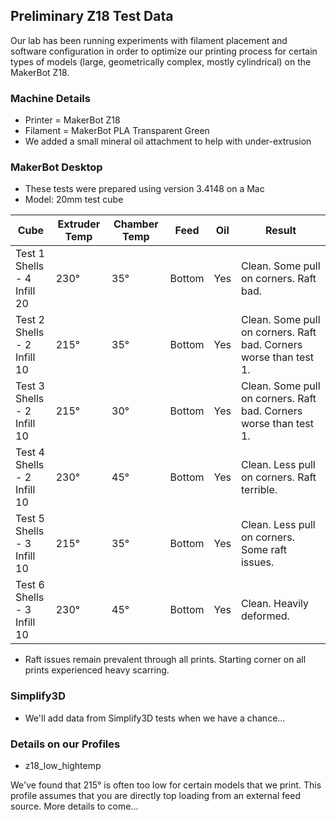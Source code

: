 ## Preliminary Z18 Test Data
Our lab has been running experiments with filament placement and software configuration in order to optimize our printing process for certain types of models (large, geometrically complex, mostly cylindrical) on the MakerBot Z18. 

### Machine Details
* Printer = MakerBot Z18
* Filament = MakerBot PLA Transparent Green
* We added a small mineral oil attachment to help with under-extrusion

### MakerBot Desktop
* These tests were prepared using version 3.4148 on a Mac
* Model: 20mm test cube

Cube | Extruder Temp | Chamber Temp | Feed | Oil | Result
---- | ------------- | ------------ | ---- | --- | ------
Test 1 <br /> Shells - 4 <br /> Infill 20 | 230° | 35° | Bottom | Yes | Clean. Some pull on corners. Raft bad. 
Test 2 <br /> Shells - 2 <br /> Infill 10 | 215° | 35° | Bottom | Yes | Clean. Some pull on corners. Raft bad. Corners worse than test 1.
Test 3 <br /> Shells - 2 <br /> Infill 10 | 215° | 30° | Bottom | Yes | Clean. Some pull on corners. Raft bad. Corners worse than test 1. 
Test 4 <br /> Shells - 2 <br /> Infill 10 | 230° | 45° | Bottom | Yes | Clean. Less pull on corners. Raft terrible.
Test 5 <br /> Shells - 3 <br /> Infill 10 | 215° | 35° | Bottom | Yes | Clean. Less pull on corners. Some raft issues.
Test 6 <br /> Shells - 3 <br /> Infill 10 | 230° | 45° | Bottom | Yes | Clean. Heavily deformed.

* Raft issues remain prevalent through all prints. Starting corner on all prints experienced heavy scarring. 

### Simplify3D
* We'll add data from Simplify3D tests when we have a chance...

### Details on our Profiles
* z18_low_hightemp

We've found that 215° is often too low for certain models that we print. This profile assumes that you are directly top loading from an external feed source. More details to come...


